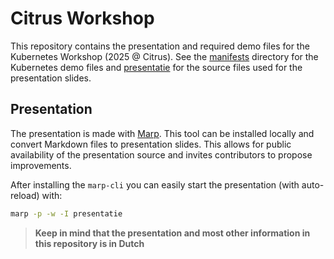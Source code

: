 # Citrus Workshop

This repository contains the presentation and required demo files for the Kubernetes Workshop (2025 @ Citrus). See the [manifests](manifests/) directory for the Kubernetes demo files and [presentatie](presentatie/) for the source files used for the presentation slides.

## Presentation

The presentation is made with [Marp](https://marp.app). This tool can be installed locally and convert Markdown files to presentation slides. This allows for public availability of the presentation source and invites contributors to propose improvements.

After installing the `marp-cli` you can easily start the presentation (with auto-reload) with:
```sh
marp -p -w -I presentatie
```

> **Keep in mind that the presentation and most other information in this repository is in Dutch**
